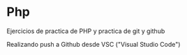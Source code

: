 # Php

Ejercicios de practica de PHP y practica de git y github

Realizando push a Github desde VSC ("Visual Studio Code")
